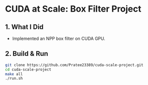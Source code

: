 # CUDA at Scale: Box Filter Project

## 1. What I Did
- Implemented an NPP box filter on CUDA GPU.

## 2. Build & Run
```bash
git clone https://github.com/Pratee23389/cuda-scale-project.git
cd cuda-scale-project
make all
./run.sh

